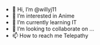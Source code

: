 - 👋 Hi, I’m @willyj11
- 👀 I’m interested in Anime
- 🌱 I’m currently learning IT
- 💞️ I’m looking to collaborate on ...
- 📫 How to reach me Telepathy

<!---
willyj11/willyj11 is a ✨ special ✨ repository because its `README.md` (this file) appears on your GitHub profile.
You can click the Preview link to take a look at your changes.
--->
